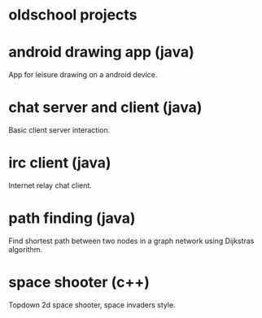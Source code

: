 # oldschool projects

# android drawing app (java)	
App for leisure drawing on a android device.

# chat server and client (java)	
Basic client server interaction.

# irc client (java)	
Internet relay chat client.

# path finding (java)
Find shortest path between two nodes in a graph network using Dijkstras algorithm.

# space shooter (c++)
Topdown 2d space shooter, space invaders style.